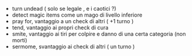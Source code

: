 - turn undead ( solo se legale , e i caotici ?)
- detect magic items come un mago di livello inferiore
- pray for, vantaggio a un check di altri ( +1 turno )
- tend, vantaggio ai propri check di cura
- smite, vantaggio ai tiri per colpire e danno di una certa categoria (non morti)
- sermome, svantaggio ai check di altri ( un turno )
